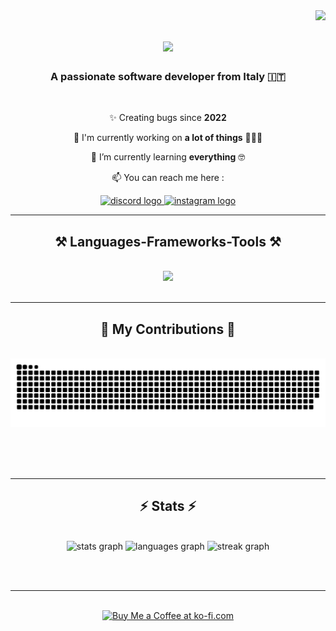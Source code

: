 
<img align="right" src="https://visitor-badge.laobi.icu/badge?page_id=L9Lenny.L9Lenny&"  />

<h1 align="center">
    <img src="https://readme-typing-svg.herokuapp.com/?font=Righteous&size=35&center=true&vCenter=true&width=500&height=70&duration=4000&lines=Hi+There!+👋;I'm+Lenny;" />
</h1>

<h3 align="center">A passionate software developer from Italy 🇮🇹</h3>

<br/>

<div align="center">

 ✨ Creating bugs since **2022**

 🔭 I'm currently working on **a lot of things** 👨🏻‍💻
 
 🌱  I’m currently learning **everything** 🤓

 📫 You can reach me here : 
 
<div align="center">
  <a href="https://discordapp.com/users/1001158048276033536" target="_blank">
    <img src="https://raw.githubusercontent.com/maurodesouza/profile-readme-generator/master/src/assets/icons/social/discord/default.svg" width="52" height="40" alt="discord logo"  />
  </a>
  <a href="https://www.instagram.com/." target="_blank">
    <img src="https://raw.githubusercontent.com/maurodesouza/profile-readme-generator/master/src/assets/icons/social/instagram/default.svg" width="52" height="40" alt="instagram logo"  />
  </a>
</div>




 </div>


 <hr/>
 
<h2 align="center">⚒️ Languages-Frameworks-Tools ⚒️</h2>
<br/>
<div align="center">
    <img src="https://skillicons.dev/icons?i=html,css,vscode,github,figma,git,python,c,java,javascript,mysql,androidstudio,arduino,eclipse,idea,kali,linux,windows,php" /><br>
</div>

<br/>
<hr/>

<div align="center">
  <h2>🐍 My Contributions 🐍</h2>
  <br>
  <img alt="snake eating my contributions" src="https://github.com/profumato4/profumato4/blob/output/github-contribution-grid-snake.svg" />
  
  <br/><br/><br/>
</div>

<hr/>

<h2 align="center">⚡ Stats ⚡</h2>
<br>
<div align="center">
  <img src="https://github-readme-stats.vercel.app/api?username=profumato4&hide_title=false&hide_rank=false&show_icons=true&include_all_commits=true&count_private=true&disable_animations=false&theme=react&locale=en&hide_border=false&order=1" height="150" alt="stats graph"  />
  <img src="https://github-readme-stats.vercel.app/api/top-langs?username=profumato4&locale=en&hide_title=false&layout=compact&card_width=320&langs_count=5&theme=react&hide_border=false&order=2" height="150" alt="languages graph"  />
  <img src="https://streak-stats.demolab.com?user=profumato4&locale=en&mode=daily&theme=react&hide_border=false&border_radius=5&order=3" height="150" alt="streak graph"  />
</div>


<br/><br/>

<hr/>

<br/>

<div align="center">
<a href='https://ko-fi.com/profumato' target='_blank'><img height='64' style='border:0px;height:64px;' src='https://storage.ko-fi.com/cdn/kofi1.png?v=3' border='0' alt='Buy Me a Coffee at ko-fi.com' /></a>
</div>

<br/>
